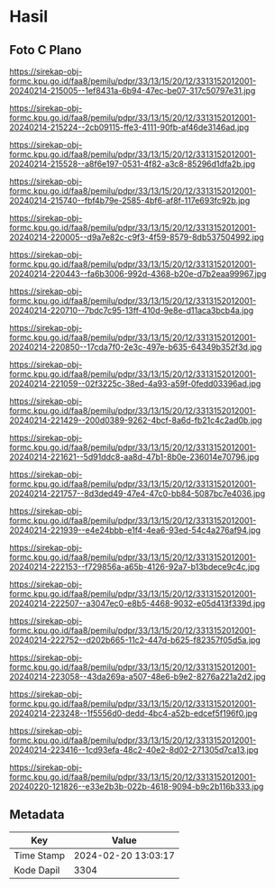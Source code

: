 # Hasil

## Foto C Plano

https://sirekap-obj-formc.kpu.go.id/faa8/pemilu/pdpr/33/13/15/20/12/3313152012001-20240214-215005--1ef8431a-6b94-47ec-be07-317c50797e31.jpg

https://sirekap-obj-formc.kpu.go.id/faa8/pemilu/pdpr/33/13/15/20/12/3313152012001-20240214-215224--2cb09115-ffe3-4111-90fb-af46de3146ad.jpg

https://sirekap-obj-formc.kpu.go.id/faa8/pemilu/pdpr/33/13/15/20/12/3313152012001-20240214-215528--a8f6e197-0531-4f82-a3c8-85296d1dfa2b.jpg

https://sirekap-obj-formc.kpu.go.id/faa8/pemilu/pdpr/33/13/15/20/12/3313152012001-20240214-215740--fbf4b79e-2585-4bf6-af8f-117e693fc92b.jpg

https://sirekap-obj-formc.kpu.go.id/faa8/pemilu/pdpr/33/13/15/20/12/3313152012001-20240214-220005--d9a7e82c-c9f3-4f59-8579-8db537504992.jpg

https://sirekap-obj-formc.kpu.go.id/faa8/pemilu/pdpr/33/13/15/20/12/3313152012001-20240214-220443--fa6b3006-992d-4368-b20e-d7b2eaa99967.jpg

https://sirekap-obj-formc.kpu.go.id/faa8/pemilu/pdpr/33/13/15/20/12/3313152012001-20240214-220710--7bdc7c95-13ff-410d-9e8e-d11aca3bcb4a.jpg

https://sirekap-obj-formc.kpu.go.id/faa8/pemilu/pdpr/33/13/15/20/12/3313152012001-20240214-220850--17cda7f0-2e3c-497e-b635-64349b352f3d.jpg

https://sirekap-obj-formc.kpu.go.id/faa8/pemilu/pdpr/33/13/15/20/12/3313152012001-20240214-221059--02f3225c-38ed-4a93-a59f-0fedd03396ad.jpg

https://sirekap-obj-formc.kpu.go.id/faa8/pemilu/pdpr/33/13/15/20/12/3313152012001-20240214-221429--200d0389-9262-4bcf-8a6d-fb21c4c2ad0b.jpg

https://sirekap-obj-formc.kpu.go.id/faa8/pemilu/pdpr/33/13/15/20/12/3313152012001-20240214-221621--5d91ddc8-aa8d-47b1-8b0e-236014e70796.jpg

https://sirekap-obj-formc.kpu.go.id/faa8/pemilu/pdpr/33/13/15/20/12/3313152012001-20240214-221757--8d3ded49-47e4-47c0-bb84-5087bc7e4036.jpg

https://sirekap-obj-formc.kpu.go.id/faa8/pemilu/pdpr/33/13/15/20/12/3313152012001-20240214-221939--e4e24bbb-e1f4-4ea6-93ed-54c4a276af94.jpg

https://sirekap-obj-formc.kpu.go.id/faa8/pemilu/pdpr/33/13/15/20/12/3313152012001-20240214-222153--f729856a-a65b-4126-92a7-b13bdece9c4c.jpg

https://sirekap-obj-formc.kpu.go.id/faa8/pemilu/pdpr/33/13/15/20/12/3313152012001-20240214-222507--a3047ec0-e8b5-4468-9032-e05d413f339d.jpg

https://sirekap-obj-formc.kpu.go.id/faa8/pemilu/pdpr/33/13/15/20/12/3313152012001-20240214-222752--d202b665-11c2-447d-b625-f82357f05d5a.jpg

https://sirekap-obj-formc.kpu.go.id/faa8/pemilu/pdpr/33/13/15/20/12/3313152012001-20240214-223058--43da269a-a507-48e6-b9e2-8276a221a2d2.jpg

https://sirekap-obj-formc.kpu.go.id/faa8/pemilu/pdpr/33/13/15/20/12/3313152012001-20240214-223248--1f5556d0-dedd-4bc4-a52b-edcef5f196f0.jpg

https://sirekap-obj-formc.kpu.go.id/faa8/pemilu/pdpr/33/13/15/20/12/3313152012001-20240214-223416--1cd93efa-48c2-40e2-8d02-271305d7ca13.jpg

https://sirekap-obj-formc.kpu.go.id/faa8/pemilu/pdpr/33/13/15/20/12/3313152012001-20240220-121826--e33e2b3b-022b-4618-9094-b9c2b116b333.jpg


## Metadata

| Key        | Value               |
| ---------- | ------------------- |
| Time Stamp | 2024-02-20 13:03:17 |
| Kode Dapil | 3304                |



